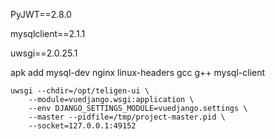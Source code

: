 PyJWT==2.8.0

mysqlclient==2.1.1

uwsgi==2.0.25.1



apk add mysql-dev nginx linux-headers gcc g++ mysql-client





```
uwsgi --chdir=/opt/teligen-ui \
    --module=vuedjango.wsgi:application \
    --env DJANGO_SETTINGS_MODULE=vuedjango.settings \
    --master --pidfile=/tmp/project-master.pid \
    --socket=127.0.0.1:49152 
```